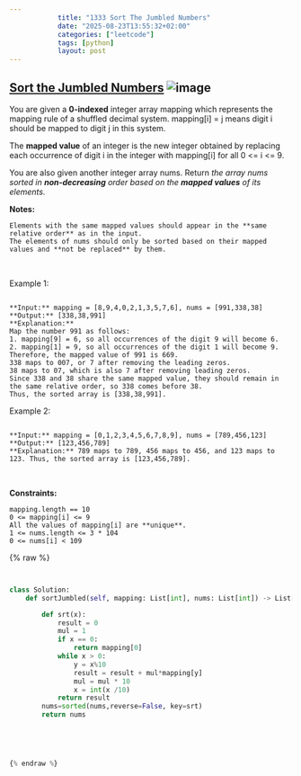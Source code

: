 ```yaml
---
            title: "1333 Sort The Jumbled Numbers"
            date: "2025-08-23T13:55:32+02:00"
            categories: ["leetcode"]
            tags: [python]
            layout: post
---
```

            
## [Sort the Jumbled Numbers](https://leetcode.com/problems/sort-the-jumbled-numbers) ![image](https://img.shields.io/badge/Difficulty-Medium-orange)

You are given a **0-indexed** integer array mapping which represents the mapping rule of a shuffled decimal system. mapping[i] = j means digit i should be mapped to digit j in this system.

The **mapped value** of an integer is the new integer obtained by replacing each occurrence of digit i in the integer with mapping[i] for all 0 <= i <= 9.

You are also given another integer array nums. Return *the array *nums* sorted in **non-decreasing** order based on the **mapped values** of its elements.*

**Notes:**

	Elements with the same mapped values should appear in the **same relative order** as in the input.
	The elements of nums should only be sorted based on their mapped values and **not be replaced** by them.

 

Example 1:

```

**Input:** mapping = [8,9,4,0,2,1,3,5,7,6], nums = [991,338,38]
**Output:** [338,38,991]
**Explanation:** 
Map the number 991 as follows:
1. mapping[9] = 6, so all occurrences of the digit 9 will become 6.
2. mapping[1] = 9, so all occurrences of the digit 1 will become 9.
Therefore, the mapped value of 991 is 669.
338 maps to 007, or 7 after removing the leading zeros.
38 maps to 07, which is also 7 after removing leading zeros.
Since 338 and 38 share the same mapped value, they should remain in the same relative order, so 338 comes before 38.
Thus, the sorted array is [338,38,991].

```

Example 2:

```

**Input:** mapping = [0,1,2,3,4,5,6,7,8,9], nums = [789,456,123]
**Output:** [123,456,789]
**Explanation:** 789 maps to 789, 456 maps to 456, and 123 maps to 123. Thus, the sorted array is [123,456,789].

```

 

**Constraints:**

	mapping.length == 10
	0 <= mapping[i] <= 9
	All the values of mapping[i] are **unique**.
	1 <= nums.length <= 3 * 104
	0 <= nums[i] < 109

{% raw %}


```python


class Solution:
    def sortJumbled(self, mapping: List[int], nums: List[int]) -> List[int]:

        def srt(x):
            result = 0
            mul = 1
            if x == 0:
                return mapping[0]
            while x > 0:
                y = x%10
                result = result + mul*mapping[y]
                mul = mul * 10
                x = int(x /10)
            return result
        nums=sorted(nums,reverse=False, key=srt)
        return nums
            

        


{% endraw %}
```
